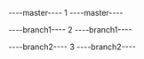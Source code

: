 ----master----
1
----master----

----branch1----
2
----branch1----

----branch2----
3
----branch2----
